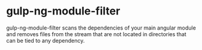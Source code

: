 # gulp-ng-module-filter
gulp-ng-module-filter scans the dependencies of your main angular module and removes files from the stream that are not
located in directories that can be tied to any dependency.
